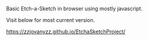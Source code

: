 Basic Etch-a-Sketch in browser using mostly javascript.

Visit below for most current version.


https://zzjovanyzz.github.io/EtchaSketchProject/
